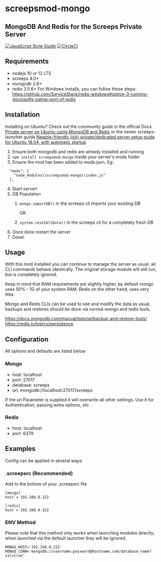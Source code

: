 # screepsmod-mongo

## MongoDB And Redis for the Screeps Private Server

[![JavaScript Style Guide](https://img.shields.io/badge/code_style-standard-brightgreen.svg)](https://standardjs.com)
[![CircleCI](https://circleci.com/gh/ScreepsMods/screepsmod-mongo/tree/master.svg?style=shield)](https://circleci.com/gh/ScreepsMods/screepsmod-mongo/tree/master)

## Requirements

* nodejs 10 or 12 LTS
* screeps 4.0+
* mongodb 2.6+
* redis 3.0.6+  For Windows installs, you can follow these steps: https://github.com/ServiceStack/redis-windows#option-3-running-microsofts-native-port-of-redis

## Installation

Installing on Ubuntu? Check out the community guide in the official Docs [Private server on Ubuntu using MongoDB and Redis](http://docs.screeps.com/contributed/ps_ubuntu.html) or the newer screeps-launcher guide [Newbie-friendly (ish) private/dedicated server setup guide for Ubuntu 18.04, with automatic startup](https://www.reddit.com/r/screeps/comments/deyq66/newbiefriendly_ish_privatededicated_server_setup/)

1. Ensure both mongodb and redis are already installed and running
2. `npm install screepsmod-mongo` inside your server's mods folder
3. Ensure the mod has been added to mods.json. Eg:
```
  "mods": [
    "node_modules\\screepsmod-mongo\\index.js"
  ],
```

4. Start server!  
5. DB Population
    1. `mongo.importDB()` in the screeps cli imports your existing DB

        OR

    2. `system.resetAllData()` in the screeps cli for a completely fresh DB
6. Once done restart the server
7. Done! 

## Usage

With this mod installed you can continue to manage the server as usual,
all CLI commands behave identically.
The original storage module will still run, but is completely ignored.

Keep in mind that RAM requirements are slightly higher, by default mongo
uses 50% - 1G of your system RAM. Redis on the other hand, uses very little.

Mongo and Redis CLIs can be used to see and modify the data as usual,
backups and restores should be done via normal mongo and redis tools.

https://docs.mongodb.com/manual/tutorial/backup-and-restore-tools/  
https://redis.io/topics/persistence

## Configuration

All options and defaults are listed below

### Mongo

* host: localhost
* port: 27017
* database: screeps
* uri: mongodb://localhost:27017/screeps

If the uri Parameter is supplied it will overwrite all other settings. Use it for Authentication, passing extra options, etc.

### Redis

* host: localhost
* port: 6379

## Examples

Config can be applied in several ways:

### .screepsrc (Recommended)

Add to the bottom of your .screepsrc file
```
[mongo]
host = 192.168.0.222

[redis]
host = 192.168.0.222
```

### ENV Method

Please note that this method only works when launching modules directly, when launched via the default launcher they will be ignored.

```
MONGO_HOST='192.168.0.222'
MONGO_CONN='mongodb://username:password@hostname.com/database_name?ssl=true'
```
